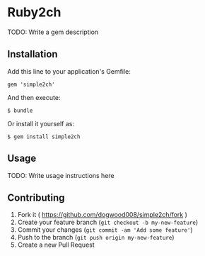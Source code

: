 # Ruby2ch

TODO: Write a gem description

## Installation

Add this line to your application's Gemfile:

    gem 'simple2ch'

And then execute:

    $ bundle

Or install it yourself as:

    $ gem install simple2ch

## Usage

TODO: Write usage instructions here

## Contributing

1. Fork it ( https://github.com/dogwood008/simple2ch/fork )
2. Create your feature branch (`git checkout -b my-new-feature`)
3. Commit your changes (`git commit -am 'Add some feature'`)
4. Push to the branch (`git push origin my-new-feature`)
5. Create a new Pull Request
